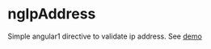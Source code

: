 # ngIpAddress
Simple angular1 directive to validate ip address. See [demo](http://jsfiddle.net/vittore/8mz9uLae/)
